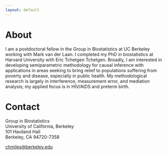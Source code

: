 ```yaml
---
layout: default
---
```


# About

<div class="blurb">
	<p>I am a postdoctoral fellow in the Group in Biostatistics at UC Berkeley working with Mark van der Laan. I completed my PhD in biostatistics at Harvard University with Eric Tchetgen Tchetgen. Broadly, I am interested in developing semiparametric methodology for causal inference with applications in areas seeking to bring relief to populations suffering from poverty and disease, especially in public health. My methodological research is largely in interference, measurement error, and mediation analysis; my applied focus is in HIV/AIDS and preterm birth.</p>
</div><!-- /.blurb -->

# Contact

Group in Biostatistics <br>
University of California, Berkeley <br>
101 Haviland Hall <br>
Berkeley, CA 94720-7358

chmiles@berkeley.edu
